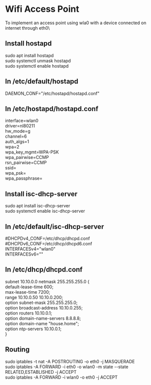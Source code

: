 # Wifi Access Point

To implement an access point using wla0 with a device connected on internet through eth0\

## Install hostapd
sudo apt install hostapd\
sudo systemctl unmask hostapd\
sudo systemctl enable hostapd

## In /etc/default/hostapd

DAEMON_CONF="/etc/hostapd/hostapd.conf"

## In /etc/hostapd/hostapd.conf

interface=wlan0\
driver=nl80211\
hw_mode=g\
channel=6\
auth_algs=1\
wpa=2\
wpa_key_mgmt=WPA-PSK\
wpa_pairwise=CCMP\
rsn_pairwise=CCMP\
ssid=<WIFI SSID>\
wpa_psk=<hex passphrase if wpa_passphrase not used>\
wpa_passphrase=<passphrase if wpa_psk not used>
  
## Install isc-dhcp-server

sudo apt install isc-dhcp-server\
sudo systemctl enable isc-dhcp-server

## In /etc/default/isc-dhcp-server
#DHCPDv4_CONF=/etc/dhcp/dhcpd.conf\
#DHCPDv6_CONF=/etc/dhcp/dhcpd6.conf\
INTERFACESv4="wlan0"\
INTERFACESv6=""

## In /etc/dhcp/dhcpd.conf


subnet 10.10.0.0 netmask 255.255.255.0 {\
	default-lease-time 600;\
	max-lease-time 7200;\
	range 10.10.0.50 10.10.0.200;\
	option subnet-mask 255.255.255.0;\
	option broadcast-address 10.10.0.255;\
	option routers 10.10.0.1;\
	option domain-name-servers 8.8.8.8;\
	option domain-name "house.home";\
	option ntp-servers 10.10.0.1;\
}

## Routing

sudo iptables -t nat -A POSTROUTING -o eth0 -j MASQUERADE\
sudo iptables -A FORWARD -i eth0 -o wlan0 -m state --state RELATED,ESTABLISHED -j ACCEPT\
sudo iptables -A FORWARD -i wlan0 -o eth0 -j ACCEPT
